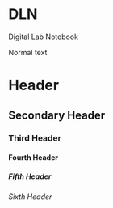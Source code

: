 # DLN
Digital Lab Notebook

Normal text

# Header

## Secondary Header

### Third Header

#### Fourth Header

##### Fifth Header

###### Sixth Header
